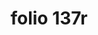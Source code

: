 ---
layout: edition
title: folio 137r
manuscript: Florence, Biblioteca Marucelliana, Carte Rajna XIX.15
sigla: R
iip: r137r.tif
milestone: 273
---